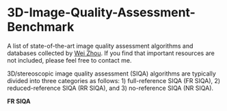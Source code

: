 # 3D-Image-Quality-Assessment-Benchmark
A list of state-of-the-art image quality assessment algorithms and databases collected by [Wei Zhou](http://home.ustc.edu.cn/~weichou). If you find that important resources are not included, please feel free to contact me.

3D/stereoscopic image quality assessment (SIQA) algorithms are typically divided into three categories as follows: 1) full-reference SIQA (FR SIQA), 2) reduced-reference SIQA (RR SIQA), and 3) no-reference SIQA (NR SIQA).

**FR SIQA**
